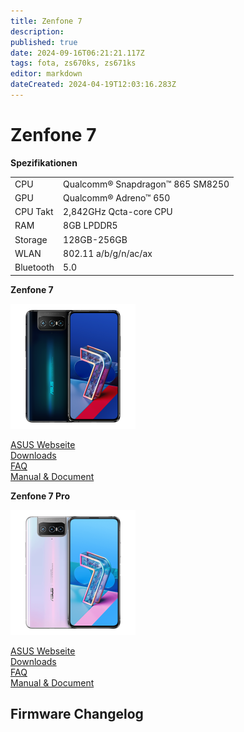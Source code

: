 ```yaml
---
title: Zenfone 7
description: 
published: true
date: 2024-09-16T06:21:21.117Z
tags: fota, zs670ks, zs671ks
editor: markdown
dateCreated: 2024-04-19T12:03:16.283Z
---
```


# Zenfone 7

**Spezifikationen**

|     |     |
| --- | --- |
| CPU | Qualcomm® Snapdragon™ 865 SM8250 |
| GPU | Qualcomm® Adreno™ 650 |
| CPU Takt | 2,842GHz Qcta-core CPU |
| RAM | 8GB LPDDR5 |
| Storage | 128GB-256GB |
| WLAN | 802.11 a/b/g/n/ac/ax |
| Bluetooth | 5.0 |

**Zenfone 7**

![zs670ks.png](/phone/zs670ks.png)

[ASUS Webseite](https://www.asus.com/de/Mobile/Phones/All-series/ZenFone-7/)  
[Downloads](https://www.asus.com/de/Mobile/Phones/All-series/ZenFone-7/helpdesk_download)  
[FAQ](https://www.asus.com/de/Mobile/Phones/All-series/ZenFone-7/HelpDesk_knowledge)  
[Manual & Document](https://www.asus.com/de/Mobile/Phones/All-series/ZenFone-7/helpdesk_manual)  

**Zenfone 7 Pro**

![zs671ks.png](/phone/zs671ks.png)

[ASUS Webseite](https://www.asus.com/de/Mobile/Phones/All-series/ZenFone-7-Pro/)  
[Downloads](https://www.asus.com/de/Mobile/Phones/All-series/ZenFone-7-Pro/helpdesk_download)  
[FAQ](https://www.asus.com/de/Mobile/Phones/All-series/ZenFone-7-Pro/HelpDesk_knowledge)  
[Manual & Document](https://www.asus.com/de/Mobile/Phones/All-series/ZenFone-7-Pro/helpdesk_manual)  

## Firmware Changelog